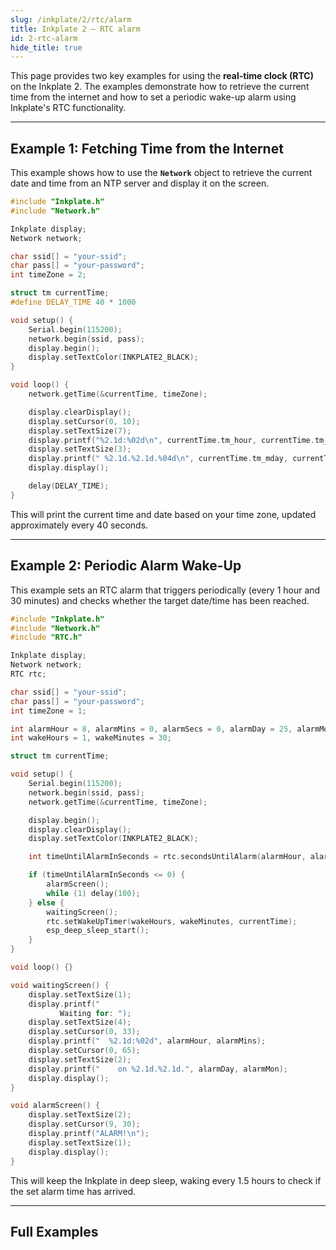 ```yaml
---
slug: /inkplate/2/rtc/alarm
title: Inkplate 2 – RTC alarm
id: 2-rtc-alarm
hide_title: true
---
```


<SectionTitle title="RTC Alarm" backgroundImage="/img/inkplate_2/hardware.png" />

This page provides two key examples for using the **real-time clock (RTC)** on the Inkplate 2. The examples demonstrate how to retrieve the current time from the internet and how to set a periodic wake-up alarm using Inkplate's RTC functionality.

---

## Example 1: Fetching Time from the Internet

This example shows how to use the **`Network`** object to retrieve the current date and time from an NTP server and display it on the screen.

```cpp
#include "Inkplate.h"
#include "Network.h"

Inkplate display;
Network network;

char ssid[] = "your-ssid";
char pass[] = "your-password";
int timeZone = 2;

struct tm currentTime;
#define DELAY_TIME 40 * 1000

void setup() {
    Serial.begin(115200);
    network.begin(ssid, pass);
    display.begin();
    display.setTextColor(INKPLATE2_BLACK);
}

void loop() {
    network.getTime(&currentTime, timeZone);

    display.clearDisplay();
    display.setCursor(0, 10);
    display.setTextSize(7);
    display.printf("%2.1d:%02d\n", currentTime.tm_hour, currentTime.tm_min);
    display.setTextSize(3);
    display.printf(" %2.1d.%2.1d.%04d\n", currentTime.tm_mday, currentTime.tm_mon + 1, currentTime.tm_year + 1900);
    display.display();

    delay(DELAY_TIME);
}
```

This will print the current time and date based on your time zone, updated approximately every 40 seconds.

---

## Example 2: Periodic Alarm Wake-Up

This example sets an RTC alarm that triggers periodically (every 1 hour and 30 minutes) and checks whether the target date/time has been reached.

```cpp
#include "Inkplate.h"
#include "Network.h"
#include "RTC.h"

Inkplate display;
Network network;
RTC rtc;

char ssid[] = "your-ssid";
char pass[] = "your-password";
int timeZone = 1;

int alarmHour = 8, alarmMins = 0, alarmSecs = 0, alarmDay = 25, alarmMon = 12;
int wakeHours = 1, wakeMinutes = 30;

struct tm currentTime;

void setup() {
    Serial.begin(115200);
    network.begin(ssid, pass);
    network.getTime(&currentTime, timeZone);

    display.begin();
    display.clearDisplay();
    display.setTextColor(INKPLATE2_BLACK);

    int timeUntilAlarmInSeconds = rtc.secondsUntilAlarm(alarmHour, alarmMins, alarmSecs, alarmDay, alarmMon, currentTime);

    if (timeUntilAlarmInSeconds <= 0) {
        alarmScreen();
        while (1) delay(100);
    } else {
        waitingScreen();
        rtc.setWakeUpTimer(wakeHours, wakeMinutes, currentTime);
        esp_deep_sleep_start();
    }
}

void loop() {}

void waitingScreen() {
    display.setTextSize(1);
    display.printf("
           Waiting for: ");
    display.setTextSize(4);
    display.setCursor(0, 33);
    display.printf("  %2.1d:%02d", alarmHour, alarmMins);
    display.setCursor(0, 65);
    display.setTextSize(2);
    display.printf("    on %2.1d.%2.1d.", alarmDay, alarmMon);
    display.display();
}

void alarmScreen() {
    display.setTextSize(2);
    display.setCursor(9, 30);
    display.printf("ALARM!\n");
    display.setTextSize(1);
    display.display();
}
```

This will keep the Inkplate in deep sleep, waking every 1.5 hours to check if the set alarm time has arrived.

---

## Full Examples

<QuickLink 
  title="Inkplate2_RTC_Alarm.ino" 
  description="Displays time and date fetched from an NTP server"
  url="https://github.com/SolderedElectronics/Inkplate-Arduino-library/blob/master/examples/Inkplate2/Advanced/RTC/Inkplate2_RTC_Alarm/Inkplate2_RTC_Alarm.ino" 
/>
<QuickLink 
  title="Inkplate2_RTC_Alarm_Periodic.ino" 
  description="Periodically checks for a predefined alarm time and triggers a screen update"
  url="https://github.com/SolderedElectronics/Inkplate-Arduino-library/blob/master/examples/Inkplate2/Advanced/RTC/Inkplate2_RTC_Alarm_Periodic/Inkplate2_RTC_Alarm_Periodic.ino" 
/>